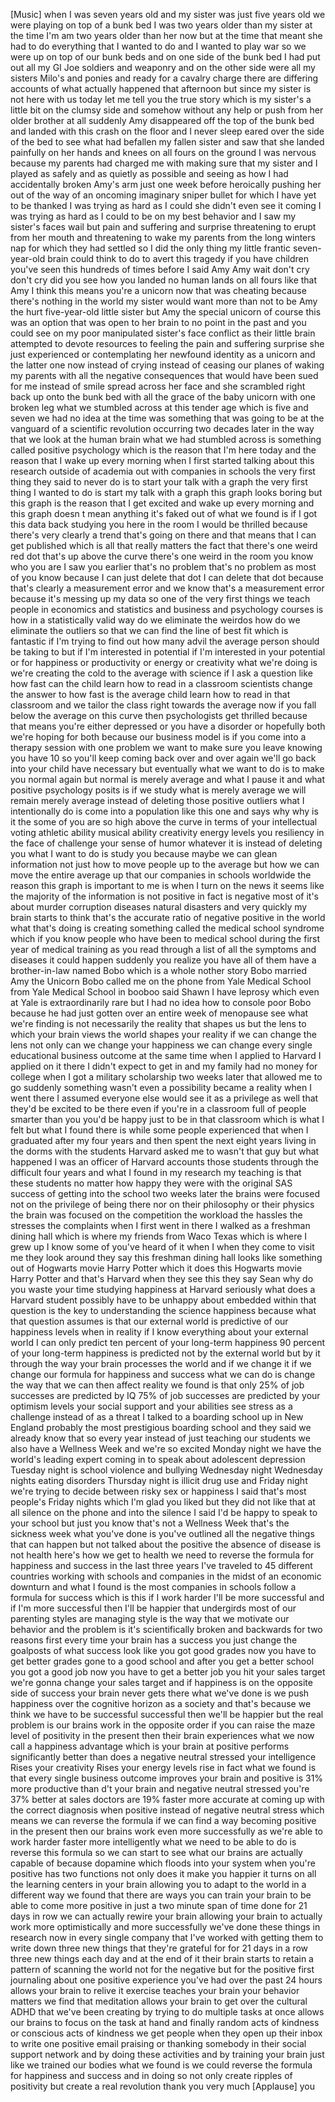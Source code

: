 
[Music]
when I was seven years old and my sister
was just five years old we were playing
on top of a bunk bed I was two years
older than my sister at the time I&#39;m am
two years older than her now but at the
time that meant she had to do everything
that I wanted to do and I wanted to play
war so we were up on top of our bunk
beds and on one side of the bunk bed I
had put out all my GI Joe soldiers and
weaponry and on the other side were all
my sisters Milo&#39;s and ponies and ready
for a cavalry charge there are differing
accounts of what actually happened that
afternoon but since my sister is not
here with us today let me tell you the
true story which is my sister&#39;s a little
bit on the clumsy side and somehow
without any help or push from her older
brother at all
suddenly Amy disappeared off the top of
the bunk bed and landed with this crash
on the floor and I never sleep eared
over the side of the bed to see what had
befallen my fallen sister and saw that
she landed painfully on her hands and
knees on all fours on the ground I was
nervous because my parents had charged
me with making sure that my sister and I
played as safely and as quietly as
possible and seeing as how I had
accidentally broken Amy&#39;s arm just one
week before
heroically pushing her out of the way of
an oncoming imaginary sniper bullet for
which I have yet to be thanked I was
trying as hard as I could she didn&#39;t
even see it coming I was trying as hard
as I could to be on my best behavior and
I saw my sister&#39;s faces wail but pain
and suffering and surprise threatening
to erupt from her mouth and threatening
to wake my parents from the long winters
nap for which they had settled so I did
the only thing my little frantic
seven-year-old brain could think to do
to avert this tragedy if you have
children you&#39;ve seen this hundreds of
times before I said Amy Amy wait don&#39;t
cry don&#39;t cry did you see how you landed
no human lands on all fours like that
Amy I think this means you&#39;re a unicorn
now that was cheating because there&#39;s
nothing in the world my sister would
want more than not to be Amy the hurt
five-year-old little sister but Amy the
special unicorn of course this was an
option that was open to her brain to no
point in the past and you could see on
my poor manipulated sister&#39;s face
conflict as their little brain attempted
to devote resources to feeling the pain
and suffering surprise she just
experienced or contemplating her
newfound identity as a unicorn and the
latter one now instead of crying instead
of ceasing our planes of waking my
parents with all the negative
consequences that would have been sued
for me instead of smile spread across
her face and she scrambled right back up
onto the bunk bed with all the grace of
the baby unicorn
with one broken leg what we stumbled
across at this tender age which is five
and seven we had no idea at the time was
something that was going to be at the
vanguard of a scientific revolution
occurring two decades later in the way
that we look at the human brain what we
had stumbled across is something called
positive psychology which is the reason
that I&#39;m here today and the reason that
I wake up every morning when I first
started talking about this research
outside of academia out with companies
in schools the very first thing they
said to never do is to start your talk
with a graph the very first thing I
wanted to do is start my talk with a
graph this graph looks boring but this
graph is the reason that I get excited
and wake up every morning and this graph
doesn t mean anything it&#39;s faked out of
what we found is if I got this data back
studying you here in the room I would be
thrilled because there&#39;s very clearly a
trend that&#39;s going on there and that
means that I can get published which is
all that really matters the fact that
there&#39;s one weird red dot that&#39;s up
above the curve there&#39;s one weird in the
room you know who you are I saw you
earlier that&#39;s no problem
that&#39;s no problem as most of you know
because I can just delete that dot I can
delete that dot because that&#39;s clearly a
measurement error and we know that&#39;s a
measurement error because it&#39;s messing
up my data so one of the very first
things we teach people in economics and
statistics and business and psychology
courses is how in a statistically valid
way do we eliminate the weirdos how do
we eliminate the outliers so that we can
find the line of best fit which is
fantastic if I&#39;m trying to find out how
many advil the average person should be
taking to but if I&#39;m interested in
potential if I&#39;m interested in your
potential or for happiness or
productivity or energy or creativity
what we&#39;re doing is we&#39;re creating the
cold to the average with science if I
ask a question like how fast can the
child learn how to read in a classroom
scientists change the answer to how fast
is the average child learn how to read
in that classroom and we tailor the
class right towards the average now if
you fall below the average on this curve
then psychologists get thrilled because
that means you&#39;re either depressed or
you have a disorder or hopefully both
we&#39;re hoping for both because our
business model is if you come into a
therapy session with one problem we want
to make sure you leave knowing you have
10 so you&#39;ll keep coming back over and
over again we&#39;ll go back into your child
have necessary but eventually what we
want to do is to make you normal again
but normal is merely average and what I
pause it and what positive psychology
posits is if we study what is merely
average we will remain merely average
instead of deleting those positive
outliers what I intentionally do is come
into a population like this one and says
why why is it the some of you are so
high above the curve in terms of your
intellectual voting athletic ability
musical ability creativity energy levels
you resiliency in the face of challenge
your sense of humor whatever it is
instead of deleting you what I want to
do is study you because maybe we can
glean information not just how to move
people up to the average but how we can
move the entire average up that our
companies in schools worldwide
the reason this graph is important to me
is when I turn on the news it seems like
the majority of the information is not
positive in fact is negative
most of it&#39;s about murder corruption
diseases natural disasters and very
quickly my brain starts to think that&#39;s
the accurate ratio of negative positive
in the world what that&#39;s doing is
creating something called the medical
school syndrome which if you know people
who have been to medical school during
the first year of medical training as
you read through a list of all the
symptoms and diseases it could happen
suddenly you realize you have all of
them have a brother-in-law named Bobo
which is a whole nother story
Bobo married Amy the Unicorn Bobo called
me on the phone
from Yale Medical School from Yale
Medical School in booboo said Shawn I
have leprosy which even at Yale is
extraordinarily rare but I had no idea
how to console poor Bobo because he had
just gotten over an entire week of
menopause see what we&#39;re finding is not
necessarily the reality that shapes us
but the lens to which your brain views
the world shapes your reality if we can
change the lens not only can we change
your happiness we can change every
single educational business outcome at
the same time when I applied to Harvard
I applied on it there I didn&#39;t expect to
get in and my family had no money for
college when I got a military
scholarship two weeks later that allowed
me to go suddenly something wasn&#39;t even
a possibility became a reality when I
went there I assumed everyone else would
see it as a privilege as well that
they&#39;d be excited to be there even if
you&#39;re in a classroom full of people
smarter than you you&#39;d be happy just to
be in that classroom which is what I
felt but what I found there is while
some people experienced that when I
graduated after my four years and then
spent the next eight years living in the
dorms with the students Harvard asked me
to wasn&#39;t that guy but what happened I
was an officer of Harvard accounts those
students through the difficult four
years and what I found in my research my
teaching is that these students no
matter how happy they were with the
original SAS success of getting into the
school two weeks later the brains were
focused not on the privilege of being
there nor on their philosophy or their
physics the brain was focused on the
competition the workload the hassles the
stresses the complaints when I first
went in there I walked as a freshman
dining hall which is where my friends
from Waco Texas which is where I grew up
I know some of you&#39;ve heard of it when I
when they come to visit me they look
around they say this freshman dining
hall looks like something out of
Hogwarts movie Harry Potter which it
does this Hogwarts movie Harry Potter
and that&#39;s Harvard when they see this
they say Sean why do you waste your time
studying happiness at Harvard seriously
what does a Harvard student possibly
have to be unhappy about embedded within
that question is the key to
understanding the science happiness
because what that question assumes is
that our external world is predictive of
our happiness levels when in reality if
I know everything about your external
world I can only predict ten percent of
your long-term happiness 90 percent of
your long-term happiness is predicted
not by the external world but by it
through the way your brain processes the
world and if we change it if we change
our formula for happiness and success
what we can do is change the way that we
can then affect reality
we found is that only 25% of job
successes are predicted by IQ 75% of job
successes are predicted by your optimism
levels your social support and your
abilities see stress as a challenge
instead of as a threat I talked to a
boarding school up in New England
probably the most prestigious boarding
school and they said we already know
that so every year instead of just
teaching our students we also have a
Wellness Week and we&#39;re so excited
Monday night we have the world&#39;s leading
expert coming in to speak about
adolescent depression Tuesday night is
school violence and bullying Wednesday
night Wednesday nights eating disorders
Thursday night is illicit drug use and
Friday night we&#39;re trying to decide
between risky sex or happiness
I said that&#39;s most people&#39;s Friday
nights
which I&#39;m glad you liked but they did
not like that at all silence on the
phone and into the silence I said I&#39;d be
happy to speak to your school but just
you know that&#39;s not a Wellness Week
that&#39;s the sickness week what you&#39;ve
done is you&#39;ve outlined all the negative
things that can happen but not talked
about the positive the absence of
disease is not health here&#39;s how we get
to health we need to reverse the formula
for happiness and success in the last
three years I&#39;ve traveled to 45
different countries working with schools
and companies in the midst of an
economic downturn and what I found is
the most companies in schools follow a
formula for success which is this if I
work harder I&#39;ll be more successful and
if I&#39;m more successful then I&#39;ll be
happier that undergirds most of our
parenting styles are managing style is
the way that we motivate our behavior
and the problem is it&#39;s scientifically
broken and backwards for two reasons
first every time your brain has a
success you just change the goalposts of
what success look like you got good
grades now you have to get better grades
gone to a good school and after you get
a better school you got a good job now
you have to get a better job you hit
your sales target we&#39;re gonna change
your sales target and if happiness is on
the opposite side of success your brain
never gets there what we&#39;ve done is we
push happiness over the cognitive
horizon as a society and that&#39;s because
we think we have to be successful
successful then we&#39;ll be happier but the
real problem is our brains work in the
opposite order if you can raise the maze
level of positivity in the present then
their brain experiences what we now call
a happiness advantage which is your
brain at positive performs significantly
better than does a negative neutral
stressed your intelligence Rises your
creativity Rises your energy levels rise
in fact what we found is that every
single business outcome improves your
brain and positive is 31% more
productive than d&#39;t your brain and
negative neutral stressed you&#39;re 37%
better at sales
doctors are 19% faster more accurate at
coming up with the correct diagnosis
when positive instead of negative
neutral stress which means we can
reverse the formula if we can find a way
becoming positive in the present then
our brains work even more successfully
as we&#39;re able to work harder faster more
intelligently what we need to be able to
do is reverse this formula so we can
start to see what our brains are
actually capable of because dopamine
which floods into your system when
you&#39;re positive has two functions not
only does it make you happier it turns
on all the learning centers in your
brain allowing you to adapt to the world
in a different way we found that there
are ways you can train your brain to be
able to come more positive in just a two
minute span of time done for 21 days in
row
we can actually rewire your brain
allowing your brain to actually work
more optimistically and more
successfully we&#39;ve done these things in
research now in every single company
that I&#39;ve worked with getting them to
write down three new things that they&#39;re
grateful for for 21 days in a row three
new things each day and at the end of it
their brain starts to retain a pattern
of scanning the world not for the
negative but for the positive first
journaling about one positive experience
you&#39;ve had over the past 24 hours allows
your brain to relive it exercise teaches
your brain your behavior matters we find
that meditation allows your brain to get
over the cultural ADHD that we&#39;ve been
creating by trying to do multiple tasks
at once allows our brains to focus on
the task at hand
and finally random acts of kindness or
conscious acts of kindness we get people
when they open up their inbox to write
one positive email praising or thanking
somebody in their social support network
and by doing these activities and by
training your brain just like we trained
our bodies what we found is we could
reverse the formula for happiness and
success and in doing so not only create
ripples of positivity but create a real
revolution thank you very much
[Applause]
you
